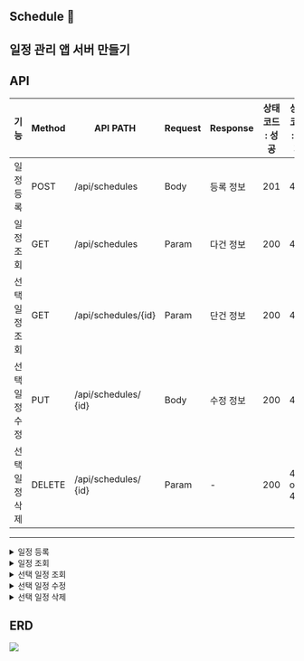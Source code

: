 ## Schedule 🌵
일정 관리 앱 서버 만들기
---
## API
| 기능         | Method | API PATH             | Request | Response   | 상태코드 : 성공 | 상태코드 : 실패 |
| ------------- | ------ | -------------------- | ------- | --------- | ------------- | ------------ |
| 일정 등록      | POST   | /api/schedules       | Body    | 등록 정보 | 201 | 400 |
| 일정 조회      | GET    | /api/schedules       | Param   | 다건 정보 | 200 | 404  |
| 선택 일정 조회 | GET    | /api/schedules/{id}  | Param   | 단건 정보 | 200 | 404 |
| 선택 일정 수정 | PUT    | /api/schedules/ {id} | Body    | 수정 정보 | 200 | 400 |
| 선택 일정 삭제 | DELETE | /api/schedules/ {id} | Param	  | -        | 200 | 400 or 404 |

---
<details>
  <summary>일정 등록</summary>
	
### RequestBody
 ``` json
{
    "username" : "작성자 명",
    "password" : "비밀번호",
    "title": "제목",
    "content": "내용"
}
```
### ResponseBody
Success - 201 CREATED
 ``` json
{
    "id" : 1,
    "user_name" : "작성자 명",
    "title" : "할 일 제목",
    "content" : "할 일 내용",
    "create_date" : "작성일자"
}
```
Fail - 400 BAD REQUEST
 ``` json
{
  "msg" : "title은 필수값입니다."
 }
```
</details>

<details>
  <summary>일정 조회</summary>
	
### ResponseBody
Success - 200 OK
``` json
{
 {
      "id" : 1,
      "user_name" : "작성자 명",
      "title" : "할 일 제목",
      "content" : "할 일 내용",
      "create_date" : "작성일자",
      "updae_date" : "수정일자"
  }
   {
      "id" : 2,
      "user_name" : "작성자 명",
      "title" : "할 일 제목2",
      "content" : "할 일 내용2",
      "create_date" : "작성일자",
      "updae_date" : "수정일자"
  }
   {
      "id" : 3,
      "user_name" : "작성자 명",
      "title" : "할 일 제목3",
      "content" : "할 일 내용3",
      "create_date" : "작성일자",
      "updae_date" : "수정일자"
  }
}
```
Fail - 400 404 NOT FOUND
``` json
{
    "msg" : "조회 실패 || 해당 ID를 가진 일정이 존재하지 않습니다."
}
```
</details>

<details>
  <summary>선택 일정 조회</summary>
	
### ResponseBody
Success - 200 OK
``` json
{
    "id" : 1,
    "user_name" : "작성자 명",
    "title" : "할 일 제목",
    "content" : "할 일 내용",
    "create_date" : "작성일자"
}
```
Fail - 404 NOT FOUND
```json
{
    "msg" : "조회 실패 || 해당 ID를 가진 일정이 존재하지 않습니다."
}
```
</details>

<details>
  <summary>선택 일정 수정</summary>
	
### ResponseBody
Success - 200 OK
``` json
{
    "id" : 1,
    "user_name" : "작성자 명",
    "title" : "할 일 제목",
    "content" : "할 일 내용",
    "create_date" : "작성일자",
    "updae_date" : "수정일자"
}
```	
Fail - 400 BAD REQUEST
```json
{
	"msg" : "`title`은 필수값입니다."
}
```
</details>

<details>
  <summary>선택 일정 삭제</summary>
	
### ResponseBody
Success - 200 OK
``` json
{
    "msg" : "삭제 완료"
}
```
Fail
ex) Fail - 400 BAD REQUEST
``` json
{
    "msg" : "지정일이 오늘인 일정은 삭제할 수 없습니다."
}
```
ex) Fail - 404 NOT FOUND
``` json
{
    "msg" : "존재하지 않는 ID 입니다."
}
```
</details>

## ERD
<img src="https://github.com/user-attachments/assets/51458495-04a8-455d-b355-fc90e4f430a8">
